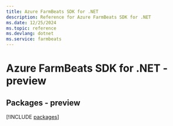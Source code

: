 ```yaml
---
title: Azure FarmBeats SDK for .NET
description: Reference for Azure FarmBeats SDK for .NET
ms.date: 12/25/2024
ms.topic: reference
ms.devlang: dotnet
ms.service: farmbeats
---
```

# Azure FarmBeats SDK for .NET - preview
## Packages - preview
[!INCLUDE [packages](farmbeats-index.md)]